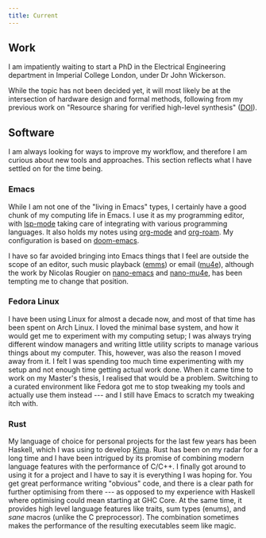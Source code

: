 ```yaml
---
title: Current
---
```


## Work

I am impatiently waiting to start a PhD in the Electrical Engineering
department in Imperial College London, under Dr John Wickerson.

While the topic has not been decided yet, it will most likely be at the
intersection of hardware design and formal methods, following from my
previous work on \"Resource sharing for verified high-level synthesis\"
([DOI](https://dx.doi.org/10.1109/FCCM53951.2022.9786208)).

## Software

I am always looking for ways to improve my workflow, and therefore I am
curious about new tools and approaches. This section reflects what I
have settled on for the time being.

### Emacs

While I am not one of the \"living in Emacs\" types, I certainly have a
good chunk of my computing life in Emacs. I use it as my programming
editor, with [lsp-mode](https://emacs-lsp.github.io/lsp-mode/) taking
care of integrating with various programming languages. It also holds my
notes using [org-mode](https://orgmode.org/) and
[org-roam](https://www.orgroam.com/). My configuration is based on
[doom-emacs](https://github.com/doomemacs/doomemacs).

I have so far avoided bringing into Emacs things that I feel are outside
the scope of an editor, such music playback
([emms](https://www.gnu.org/software/emms/)) or email
([mu4e](https://www.emacswiki.org/emacs/mu4e)), although the work by
Nicolas Rougier on [nano-emacs](https://github.com/rougier/nano-emacs)
and
[nano-mu4e](https://github.com/rougier/nano-emacs/blob/master/nano-mu4e.el),
has been tempting me to change that position.

### Fedora Linux

I have been using Linux for almost a decade now, and most of that time
has been spent on Arch Linux. I loved the minimal base system, and how
it would get me to experiment with my computing setup; I was always
trying different window managers and writing little utility scripts to
manage various things about my computer. This, however, was also the
reason I moved away from it. I felt I was spending too much time
experimenting with my setup and not enough time getting actual work
done. When it came time to work on my Master\'s thesis, I realised that
would be a problem. Switching to a curated environment like Fedora got
me to stop tweaking my tools and actually use them instead --- and I
still have Emacs to scratch my tweaking itch with.

### Rust

My language of choice for personal projects for the last few years has
been Haskell, which I was using to develop [Kima](https://kima.xyz).
Rust has been on my radar for a long time and I have been intrigued by
its promise of combining modern language features with the performance
of C/C++. I finally got around to using it for a project and I have to
say it is everything I was hoping for. You get great performance writing
\"obvious\" code, and there is a clear path for further optimising from
there --- as opposed to my experience with Haskell where optimising
could mean starting at GHC Core. At the same time, it provides high
level language features like traits, sum types (enums), and *sane*
macros (unlike the C preprocessor). The combination sometimes makes the
performance of the resulting executables seem like magic.
